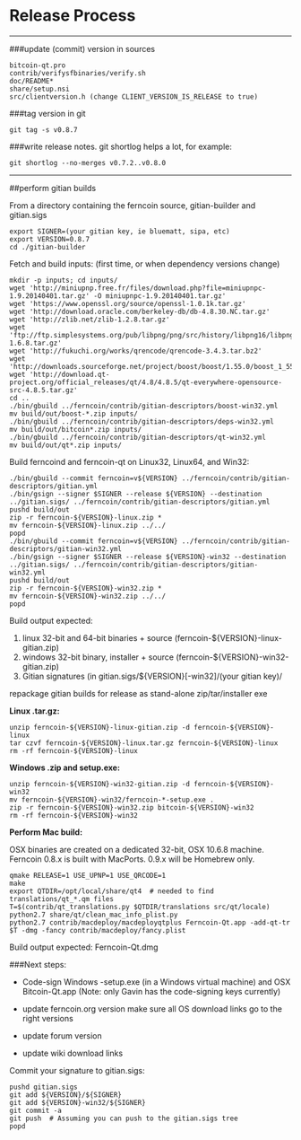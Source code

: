 Release Process
====================

* * *

###update (commit) version in sources


	bitcoin-qt.pro
	contrib/verifysfbinaries/verify.sh
	doc/README*
	share/setup.nsi
	src/clientversion.h (change CLIENT_VERSION_IS_RELEASE to true)

###tag version in git

	git tag -s v0.8.7

###write release notes. git shortlog helps a lot, for example:

	git shortlog --no-merges v0.7.2..v0.8.0

* * *

##perform gitian builds

 From a directory containing the ferncoin source, gitian-builder and gitian.sigs
  
	export SIGNER=(your gitian key, ie bluematt, sipa, etc)
	export VERSION=0.8.7
	cd ./gitian-builder

 Fetch and build inputs: (first time, or when dependency versions change)

	mkdir -p inputs; cd inputs/
	wget 'http://miniupnp.free.fr/files/download.php?file=miniupnpc-1.9.20140401.tar.gz' -O miniupnpc-1.9.20140401.tar.gz'
	wget 'https://www.openssl.org/source/openssl-1.0.1k.tar.gz'
	wget 'http://download.oracle.com/berkeley-db/db-4.8.30.NC.tar.gz'
	wget 'http://zlib.net/zlib-1.2.8.tar.gz'
	wget 'ftp://ftp.simplesystems.org/pub/libpng/png/src/history/libpng16/libpng-1.6.8.tar.gz'
	wget 'http://fukuchi.org/works/qrencode/qrencode-3.4.3.tar.bz2'
	wget 'http://downloads.sourceforge.net/project/boost/boost/1.55.0/boost_1_55_0.tar.bz2'
	wget 'http://download.qt-project.org/official_releases/qt/4.8/4.8.5/qt-everywhere-opensource-src-4.8.5.tar.gz'
	cd ..
	./bin/gbuild ../ferncoin/contrib/gitian-descriptors/boost-win32.yml
	mv build/out/boost-*.zip inputs/
	./bin/gbuild ../ferncoin/contrib/gitian-descriptors/deps-win32.yml
	mv build/out/bitcoin*.zip inputs/
	./bin/gbuild ../ferncoin/contrib/gitian-descriptors/qt-win32.yml
	mv build/out/qt*.zip inputs/

 Build ferncoind and ferncoin-qt on Linux32, Linux64, and Win32:
  
	./bin/gbuild --commit ferncoin=v${VERSION} ../ferncoin/contrib/gitian-descriptors/gitian.yml
	./bin/gsign --signer $SIGNER --release ${VERSION} --destination ../gitian.sigs/ ../ferncoin/contrib/gitian-descriptors/gitian.yml
	pushd build/out
	zip -r ferncoin-${VERSION}-linux.zip *
	mv ferncoin-${VERSION}-linux.zip ../../
	popd
	./bin/gbuild --commit ferncoin=v${VERSION} ../ferncoin/contrib/gitian-descriptors/gitian-win32.yml
	./bin/gsign --signer $SIGNER --release ${VERSION}-win32 --destination ../gitian.sigs/ ../ferncoin/contrib/gitian-descriptors/gitian-win32.yml
	pushd build/out
	zip -r ferncoin-${VERSION}-win32.zip *
	mv ferncoin-${VERSION}-win32.zip ../../
	popd

  Build output expected:

  1. linux 32-bit and 64-bit binaries + source (ferncoin-${VERSION}-linux-gitian.zip)
  2. windows 32-bit binary, installer + source (ferncoin-${VERSION}-win32-gitian.zip)
  3. Gitian signatures (in gitian.sigs/${VERSION}[-win32]/(your gitian key)/

repackage gitian builds for release as stand-alone zip/tar/installer exe

**Linux .tar.gz:**

	unzip ferncoin-${VERSION}-linux-gitian.zip -d ferncoin-${VERSION}-linux
	tar czvf ferncoin-${VERSION}-linux.tar.gz ferncoin-${VERSION}-linux
	rm -rf ferncoin-${VERSION}-linux

**Windows .zip and setup.exe:**

	unzip ferncoin-${VERSION}-win32-gitian.zip -d ferncoin-${VERSION}-win32
	mv ferncoin-${VERSION}-win32/ferncoin-*-setup.exe .
	zip -r ferncoin-${VERSION}-win32.zip bitcoin-${VERSION}-win32
	rm -rf ferncoin-${VERSION}-win32

**Perform Mac build:**

  OSX binaries are created on a dedicated 32-bit, OSX 10.6.8 machine.
  Ferncoin 0.8.x is built with MacPorts.  0.9.x will be Homebrew only.

	qmake RELEASE=1 USE_UPNP=1 USE_QRCODE=1
	make
	export QTDIR=/opt/local/share/qt4  # needed to find translations/qt_*.qm files
	T=$(contrib/qt_translations.py $QTDIR/translations src/qt/locale)
	python2.7 share/qt/clean_mac_info_plist.py
	python2.7 contrib/macdeploy/macdeployqtplus Ferncoin-Qt.app -add-qt-tr $T -dmg -fancy contrib/macdeploy/fancy.plist

 Build output expected: Ferncoin-Qt.dmg

###Next steps:

* Code-sign Windows -setup.exe (in a Windows virtual machine) and
  OSX Bitcoin-Qt.app (Note: only Gavin has the code-signing keys currently)

* update ferncoin.org version
  make sure all OS download links go to the right versions

* update forum version

* update wiki download links

Commit your signature to gitian.sigs:

	pushd gitian.sigs
	git add ${VERSION}/${SIGNER}
	git add ${VERSION}-win32/${SIGNER}
	git commit -a
	git push  # Assuming you can push to the gitian.sigs tree
	popd

